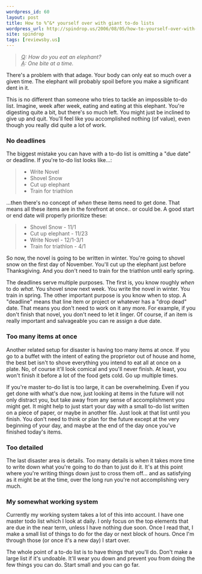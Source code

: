 ```yaml
---
wordpress_id: 60
layout: post
title: How to %^&* yourself over with giant to-do lists
wordpress_url: http://spindrop.us/2006/08/05/how-to-yourself-over-with-giant-to-do-lists/
site: spindrop
tags: [reviewsby.us]
---
```

> *<abbr title="Question">Q</abbr>: How do you eat an elephant?<br/>
> <abbr title="Answer">A</abbr>: One bite at a time.*

There's a problem with that adage.  Your body can only eat so much over a given time.  The elephant will probably spoil before you make a significant dent in it.

This is no different than someone who tries to tackle an impossible to-do list.  Imagine, week after week, eating and eating at this elephant.  You're digesting quite a bit, but there's so much left.  You might just be inclined to give up and quit.  You'll feel like you accomplished nothing (of value), even though you really did quite a lot of work.

<!--more-->

### No deadlines

The biggest mistake you can have with a to-do list is omitting a "due date" or deadline.  If you're to-do list looks like...:

>	* Write Novel
>	* Shovel Snow
>	* Cut up elephant
>	* Train for triathlon

...then there's no concept of *when* these items need to get done.  That means all these items are in the forefront at once.. or could be.  A good start or end date will properly prioritize these:

>	* Shovel Snow - 11/1
>	* Cut up elephant - 11/23
>	* Write Novel - 12/1-3/1
>	* Train for triathlon - 4/1

So now, the novel is going to be written in winter.  You're going to shovel snow on the first day of November.  You'll cut up the elephant just before Thanksgiving.  And you don't need to train for the triathlon until early spring.

The deadlines serve multiple purposes.  The first is, you know roughly *when* to do *what*.  You shovel snow next week.  You write the novel in winter.  You train in spring.  The other important purpose is you know when to stop.  A "deadline" means that line item or project or whatever has a "drop dead" date.  That means you don't need to work on it any more.  For example, if you don't finish that novel, you don't need to let it linger.  Of course, if an item is really important and salvageable you can re assign a due date.

### Too many items at once

Another related setup for disaster is having too many items at once.  If you go to a buffet with the intent of eating the proprietor out of house and home, the best bet isn't to shove everything you intend to eat all at once on a plate.  No, of course it'll look comical and you'll never finish.  At least, you won't finish it before a lot of the food gets cold.  Go up multiple times.

If you're master to-do list is too large, it can be overwhelming.  Even if you get done with what's due now, just looking at items in the future will not only distract you, but take away from any sense of accomplishment you might get.  It might help to just start your day with a small to-do list written on a piece of paper, or maybe in another file.  Just look at that list until you finish.  You don't need to think or plan for the future except at the very beginning of your day, and maybe at the end of the day once you've finished today's items.

### Too detailed

The last disaster area is details.  Too many details is when it takes more time to write down what you're going to do than to just do it.  It's at this point where you're writing things down just to cross them off... and as satisfying as it might be at the time, over the long run you're not accomplishing very much.

### My somewhat working system

Currently my working system takes a lot of this into account.  I have one master todo list which I look at daily.  I only focus on the top elements that are due in the near term, unless I have nothing due soon.  Once I read that, I make a small list of things to do for the day or next block of hours.  Once I'm through those (or once it's a new day) I start over.

The whole point of a to-do list is to have things that you'll do.  Don't make a large list if it's undoable.  It'll wear you down and prevent you from doing the few things you can do.  Start small and you can go far.
